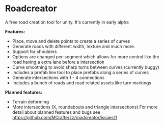 # Roadcreator
A free road creation tool for unity. It's currently in early alpha

**Features:**
- Place, move and delete points to create a series of curves
- Generate roads with different width, texture and much more.
- Support for shoulders
- Options are changed per-segment which allows for more control like the road having a extra lane before a intersection
- Curve smoothing to avoid sharp turns between curves (currently buggy)
- Includes a prefab line tool to place prefabs along a series of curves
- Generate intersections with 1 - 4 connections
- Includes a bunch of roads and road related assets like turn markings

**Planned features:**
- Terrain deforming
- More intersections (X, roundabouts and triangle intersections)
For more detail about planned features and bugs see https://github.com/MCrafterzz/roadcreator/issues/1
